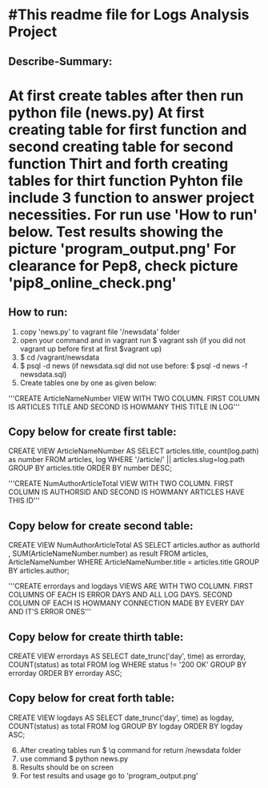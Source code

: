#This readme file for Logs Analysis Project
=================================
Describe-Summary:
-----------------
At first create tables after then run python file (news.py)
At first creating table for first function and second creating table for second function
Thirt and forth creating tables for thirt function
Pyhton file include 3 function to answer project necessities.
For run use 'How to run' below. 
Test results showing the picture 'program_output.png'
For clearance for Pep8, check picture 'pip8_online_check.png'
=================================

How to run:
-----------
1. copy 'news.py' to vagrant file '/newsdata' folder
2. open your command and in vagrant run $ vagrant ssh (if you did not vagrant up before first at first $vagrant up)  
3. $ cd /vagrant/newsdata
4. $ psql -d news (if newsdata.sql did not use before: $ psql -d news -f newsdata.sql)
5. Create tables one by one as given below:

'''CREATE ArticleNameNumber VIEW WITH TWO COLUMN. FIRST COLUMN IS ARTICLES TITLE AND 
SECOND IS HOWMANY THIS TITLE IN LOG'''

Copy below for create first table:
--------------------------------- 
CREATE VIEW ArticleNameNumber AS 
SELECT articles.title, count(log.path) as number 
FROM articles, log 
WHERE '/article/' || articles.slug=log.path  
GROUP BY articles.title 
ORDER BY number DESC;

'''CREATE NumAuthorArticleTotal VIEW WITH TWO COLUMN. FIRST COLUMN IS AUTHORSID AND 
SECOND IS HOWMANY ARTICLES HAVE THIS ID'''

Copy below for create second table:
--------------------------------- 
CREATE VIEW NumAuthorArticleTotal AS 
SELECT articles.author as authorId , SUM(ArticleNameNumber.number) as result 
FROM articles, ArticleNameNumber 
WHERE ArticleNameNumber.title = articles.title 
GROUP BY articles.author;

'''CREATE errordays and logdays VIEWS ARE WITH TWO COLUMN. FIRST COLUMNS OF EACH IS ERROR DAYS AND 
ALL LOG DAYS. SECOND COLUMN OF EACH IS HOWMANY CONNECTION MADE BY EVERY DAY AND IT'S ERROR ONES'''

Copy below for create thirth table:
--------------------------------- 
CREATE VIEW errordays AS 
SELECT date_trunc('day', time) as errorday, COUNT(status) as total 
FROM log 
WHERE status != '200 OK' 
GROUP BY errorday 
ORDER BY errorday ASC;

Copy below for creat forth table:
--------------------------------- 
CREATE VIEW logdays AS 
SELECT date_trunc('day', time) as logday, COUNT(status) as total 
FROM log 
GROUP BY logday 
ORDER BY logday ASC;

6. After creating tables run $ \q command for return /newsdata folder
7. use command $ python news.py
8. Results should be on screen
9. For test results and usage go to 'program_output.png'
